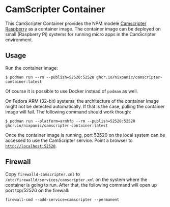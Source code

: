 # CamScripter Container

This CamScripter Container provides the NPM modele [Camscripter
Raspberry](https://www.npmjs.com/package/camscripter-raspberry) as a container
image. The container image can be deployed on small (Raspberry Pi) systems for
running micro apps in the CamScripter environment.

## Usage

Run the container image:

```shell
$ podman run --rm --publish=52520:52520 ghcr.io/nixpanic/camscripter-container:latest
```

Of course it is possible to use Docker instead of `podman` as well.

On Fedora ARM (32-bit) systems, the architecture of the container image might
not be detected automatically. If that is the case, pulling the container image
will fail. The following command should work though:

```shell
$ podman run --platform=armhfp --rm --publish=52520:52520 ghcr.io/nixpanic/camscripter-container:latest
```

Once the container image is running, port 52520 on the local system can be
accessed to use the CamScripter service. Point a browser to
[`http://localhost:52520`](http://localhost:52520).

## Firewall

Copy `firewalld-camscripter.xml` to `/etc/firewalld/services/camscripter.xml`
on the system where the container is going to run. After that, the following
command will open up port tcp/52520 on the firewall:

```shell
firewall-cmd --add-service=camscripter --permanent
```
